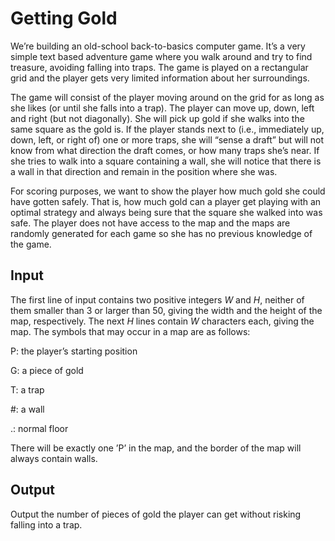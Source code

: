 Getting Gold
============

We’re building an old-school back-to-basics computer game. It’s a very simple text based adventure game where you walk around and try to find treasure, avoiding falling into traps. The game is played on a rectangular grid and the player gets very limited information about her surroundings.

The game will consist of the player moving around on the grid for as long as she likes (or until she falls into a trap). The player can move up, down, left and right (but not diagonally). She will pick up gold if she walks into the same square as the gold is. If the player stands next to (i.e., immediately up, down, left, or right of) one or more traps, she will “sense a draft” but will not know from what direction the draft comes, or how many traps she’s near. If she tries to walk into a square containing a wall, she will notice that there is a wall in that direction and remain in the position where she was.

For scoring purposes, we want to show the player how much gold she could have gotten safely. That is, how much gold can a player get playing with an optimal strategy and always being sure that the square she walked into was safe. The player does not have access to the map and the maps are randomly generated for each game so she has no previous knowledge of the game.

Input
-----

The first line of input contains two positive integers $W$ and $H$, neither of them smaller than $3$ or larger than $50$, giving the width and the height of the map, respectively. The next $H$ lines contain $W$ characters each, giving the map. The symbols that may occur in a map are as follows:

P: the player’s starting position

G: a piece of gold

T: a trap

#: a wall

.: normal floor

There will be exactly one ’P’ in the map, and the border of the map will always contain walls.

Output
------

Output the number of pieces of gold the player can get without risking falling into a trap.